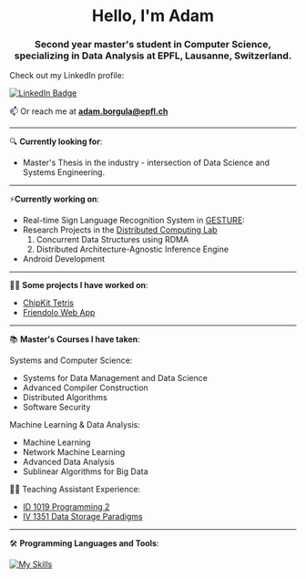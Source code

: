<h1 align="center">Hello, I'm Adam</h1>

<h3 align="center">Second year master's student in Computer Science, specializing in Data Analysis at EPFL, Lausanne, Switzerland.</h3>

Check out my LinkedIn profile:
<div id="badges">
  <a href="https://www.linkedin.com/in/adam-borgula-8a675624b/">
    <img src="https://img.shields.io/badge/LinkedIn-blue?style=for-the-badge&logo=linkedin&logoColor=white" alt="LinkedIn Badge"/>
  </a>
<div align="center">
</div>


 📫 Or reach me at **adam.borgula@epfl.ch**

---
🔍 **Currently looking for**:
- Master's Thesis in the industry - intersection of Data Science and Systems Engineering.

---

⚡**Currently working on**:
- Real-time Sign Language Recognition System in [GESTURE](https://epflaiteam.ch/projects/gesture):
- Research Projects in the [Distributed Computing Lab](https://dcl.epfl.ch/site/)
    1. Concurrent Data Structures using RDMA
    2. Distributed Architecture-Agnostic Inference Engine
- Android Development

---


👨‍💻 **Some projects I have worked on**:

- [ChipKit Tetris](https://github.com/adamcq/TetrisUno32)
- [Friendolo Web App](https://github.com/adamcq/Friendolo)

---

:books: **Master's Courses I have taken**:

Systems and Computer Science:
- Systems for Data Management and Data Science
- Advanced Compiler Construction
- Distributed Algorithms
- Software Security

Machine Learning & Data Analysis:
- Machine Learning
- Network Machine Learning
- Advanced Data Analysis
- Sublinear Algorithms for Big Data

👨‍🏫 Teaching Assistant Experience:
- [ ID 1019 Programming 2 ](https://github.com/adamcq/programming2)
- [ IV 1351 Data Storage Paradigms ](https://github.com/adamcq/MusicDB)

---
  
:hammer_and_wrench: **Programming Languages and Tools**:

[![My Skills](https://skillicons.dev/icons?i=py,c,java,elixir,latex,html,css,js,cpp,react,postgres,git,kotlin&perline=8)](https://skillicons.dev)


<!--
Here are some ideas to get you started:


- 🌱 I’m currently learning ...
- 👯 I’m looking to collaborate on ...
- 🤔 I’m looking for help with ...
- 💬 Ask me about ...
- 📫 How to reach me: ...
- 😄 Pronouns: ...
- ⚡ Fun fact: ...
-->
